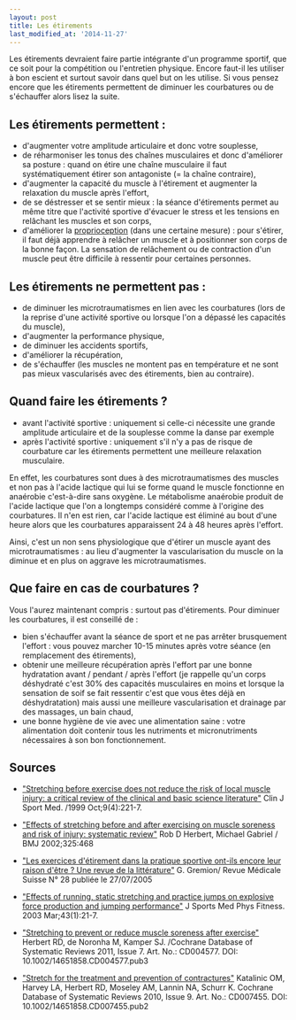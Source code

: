 ```yaml
---
layout: post
title: Les étirements
last_modified_at: '2014-11-27'
---
```


Les étirements devraient faire partie intégrante d'un programme sportif, que ce soit pour la compétition ou l'entretien physique.
Encore faut-il les utiliser à bon escient et surtout savoir dans quel but on les utilise.
Si vous pensez encore que les étirements permettent de diminuer les courbatures ou de s'échauffer alors lisez la suite.

## Les étirements permettent :

- d'augmenter votre amplitude articulaire et donc votre souplesse, 
- de réharmoniser les tonus des chaînes musculaires et donc d'améliorer sa posture :
  quand on étire une chaîne musculaire il faut systématiquement étirer son antagoniste (= la chaîne contraire),
- d'augmenter la capacité du muscle à l'étirement et augmenter la relaxation du muscle après l'effort, 
- de se déstresser et se sentir mieux :
  la séance d'étirements permet au même titre que l'activité sportive d'évacuer le stress et les tensions en relâchant les muscles et son corps,
- d'améliorer la [proprioception](https://fr.wikipedia.org/wiki/Proprioception) (dans une certaine mesure) :
  pour s'étirer, il faut déjà apprendre à relâcher un muscle et à positionner son corps de la bonne façon.
  La sensation de relâchement ou de contraction d'un muscle peut être difficile à ressentir pour certaines personnes.

## Les étirements ne permettent pas :

- de diminuer les microtraumatismes en lien avec les courbatures (lors de la reprise d'une activité sportive ou lorsque l'on a dépassé les capacités du muscle),
- d'augmenter la performance physique,
- de diminuer les accidents sportifs,
- d'améliorer la récupération,
- de s'échauffer (les muscles ne montent pas en température et ne sont pas mieux vascularisés avec des étirements, bien au contraire).

## Quand faire les étirements ?

- avant l'activité sportive : uniquement si celle-ci nécessite une grande amplitude articulaire et de la souplesse comme la danse par exemple
- après l'activité sportive : uniquement s'il n'y a pas de risque de courbature car les étirements permettent une meilleure relaxation musculaire.

En effet, les courbatures sont dues à des microtraumatismes des muscles et non pas à l'acide lactique qui lui se forme quand le muscle fonctionne en anaérobie c'est-à-dire sans oxygène.
Le métabolisme anaérobie produit de l'acide lactique que l'on a longtemps considéré comme à l'origine des courbatures.
Il n'en est rien, car l'acide lactique est éliminé au bout d'une heure alors que les courbatures apparaissent 24 à 48 heures après l'effort.

Ainsi, c'est un non sens physiologique que d'étirer un muscle ayant des microtraumatismes :
au lieu d'augmenter la vascularisation du muscle on la diminue et en plus on aggrave les microtraumatismes.

## Que faire en cas de courbatures ?

Vous l'aurez maintenant compris : surtout pas d'étirements. Pour diminuer les courbatures, il est conseillé de :

- bien s'échauffer avant la séance de sport et ne pas arrêter brusquement l'effort :
  vous pouvez marcher 10-15 minutes après votre séance (en remplacement des étirements),
- obtenir une meilleure récupération après l'effort par une bonne hydratation avant / pendant / après l'effort
  (je rappelle qu'un corps déshydraté c'est 30% des capacités musculaires en moins et
  lorsque la sensation de soif se fait ressentir c'est que vous êtes déjà en déshydratation)
  mais aussi une meilleure vascularisation et drainage par des massages, un bain chaud,
- une bonne hygiène de vie avec une alimentation saine :
  votre alimentation doit contenir tous les nutriments et micronutriments nécessaires à son bon fonctionnement.

## Sources

- ["Stretching before exercise does not reduce the risk of local muscle injury: a critical review of the clinical and basic science literature"](http://www.ncbi.nlm.nih.gov/pubmed/10593217)
  Clin J Sport Med. /1999 Oct;9(4):221-7.

- ["Effects of stretching before and after exercising on muscle soreness and risk of injury: systematic review"](http://www.bmj.com/content/325/7362/468)
  Rob D Herbert, Michael Gabriel / BMJ 2002;325:468

- ["Les exercices d'étirement dans la pratique sportive ont-ils encore leur raison d'être ? Une revue de la littérature"](http://titan.medhyg.ch/mh/formation/article.php3?sid=30581)
  G. Gremion/ Revue Médicale Suisse N° 28 publiée le 27/07/2005

- ["Effects of running, static stretching and practice jumps on explosive force production and jumping performance"](http://www.ncbi.nlm.nih.gov/pubmed/12629458)
  J Sports Med Phys Fitness. 2003 Mar;43(1):21-7.

- ["Stretching to prevent or reduce muscle soreness after exercise"](http://www.ncbi.nlm.nih.gov/pubmed/17943822)
  Herbert RD, de Noronha M, Kamper SJ. /Cochrane Database of Systematic Reviews 2011, Issue 7. Art. No.: CD004577. DOI: 10.1002/14651858.CD004577.pub3

- ["Stretch for the treatment and prevention of contractures"](http://www.ncbi.nlm.nih.gov/pubmed/20824861)
  Katalinic OM, Harvey LA, Herbert RD, Moseley AM, Lannin NA, Schurr K.
  Cochrane Database of Systematic Reviews 2010, Issue 9. Art. No.: CD007455. DOI: 10.1002/14651858.CD007455.pub2
